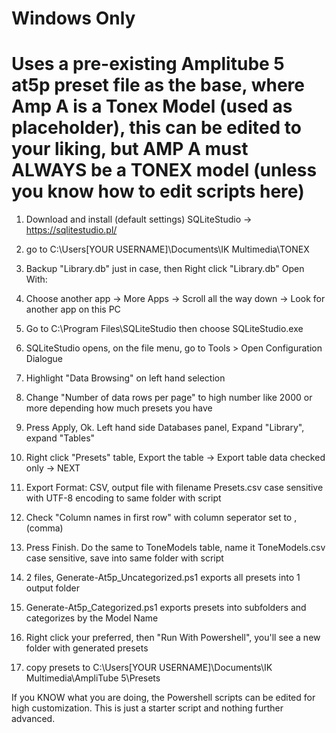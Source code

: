# Windows Only

# Uses a pre-existing Amplitube 5 at5p preset file as the base, where Amp A is a Tonex Model (used as placeholder), this can be edited to your liking, but AMP A must ALWAYS be a TONEX model (unless you know how to edit scripts here)

1. Download and install (default settings) SQLiteStudio -> https://sqlitestudio.pl/

2. go to C:\Users\[YOUR USERNAME]\Documents\IK Multimedia\TONEX

3. Backup "Library.db" just in case, then Right click "Library.db" Open With:
 
4. Choose another app -> More Apps -> Scroll all the way down -> Look for another app on this PC

5. Go to C:\Program Files\SQLiteStudio then choose SQLiteStudio.exe

6. SQLiteStudio opens, on the file menu, go to Tools > Open Configuration Dialogue

7. Highlight "Data Browsing" on left hand selection 

8. Change "Number of data rows per page" to high number like 2000 or more depending how much presets you have

9. Press Apply, Ok. Left hand side Databases panel, Expand "Library", expand "Tables" 

10. Right click "Presets" table, Export the table -> Export table data checked only -> NEXT

11. Export Format: CSV, output file with filename Presets.csv case sensitive with UTF-8 encoding to same folder with script

12. Check "Column names in first row" with column seperator set to , (comma)

13. Press Finish. Do the same to ToneModels table, name it ToneModels.csv case sensitive, save into same folder with script

14. 2 files, Generate-At5p_Uncategorized.ps1 exports all presets into 1 output folder

15. Generate-At5p_Categorized.ps1 exports presets into subfolders and categorizes by the Model Name

16. Right click your preferred, then "Run With Powershell", you'll see a new folder with generated presets

17. copy presets to C:\Users\[YOUR USERNAME]\Documents\IK Multimedia\AmpliTube 5\Presets

If you KNOW what you are doing, the Powershell scripts can be edited for high customization. This is just a starter script
and nothing further advanced. 
